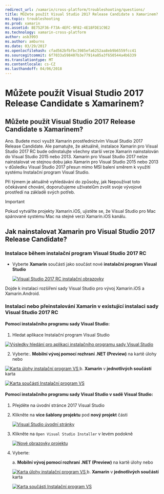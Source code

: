 ```yaml
---
redirect_url: /xamarin/cross-platform/troubleshooting/questions/
title: Můžete použít Visual Studio 2017 Release Candidate s Xamarinem?
ms.topic: troubleshooting
ms.prod: xamarin
ms.assetid: 8E752F36-F73A-4EFC-9F82-4E18FDE1C9E2
ms.technology: xamarin-cross-platform
author: asb3993
ms.author: amburns
ms.date: 03/29/2017
ms.openlocfilehash: cfad562bfbfbc3985efa6252aa8eb9b6559fcc41
ms.sourcegitcommit: 6f7033a598407b3e77914a85a3f650544a4b6339
ms.translationtype: MT
ms.contentlocale: cs-CZ
ms.lasthandoff: 04/06/2018
---
```

# <a name="can-i-use-visual-studio-2017-release-candidate-with-xamarin"></a>Můžete použít Visual Studio 2017 Release Candidate s Xamarinem?

## <a name="can-i-use-visual-studio-2017-release-candidate-with-xamarin"></a>Můžete použít Visual Studio 2017 Release Candidate s Xamarinem?

Ano. Budete moci využít Xamarin prostřednictvím Visual Studio 2017 Release Candidate. Ale pamatujte, že aktuálně, instalace Xamarin pro Visual Studio 2017 RC bude odinstalujte všechny starší verze Xamarin nainstalován do Visual Studio 2015 nebo 2013. Xamarin pro Visual Studio 2017 nelze nainstalovat ve stejnou dobu jako Xamarin pro Visual Studio 2015 nebo 2013 v důsledku Visual Studio 2017 přesun mimo MSI balení směrem k využití systému Instalační program Visual Studio.

Při týmem je aktuálně vyhledávání do způsoby, jak Nepoužívat toto očekávané chování, doporučujeme uživatelům zvolit svoje vývojové prostředí na základě svých potřeb. 

> [!IMPORTANT]
> Pokud vytváříte projekty Xamarin.iOS, ujistěte se, že Visual Studio pro Mac spárované systému Mac na stejné verzi Xamarin.iOS kanálu.

## <a name="how-do-i-install-xamarin-to-visual-studio-2017-release-candidate"></a>Jak nainstalovat Xamarin pro Visual Studio 2017 Release Candidate?

### <a name="installing-during-the-visual-studio-2017-rc-installer"></a>Instalace během instalační program Visual Studio 2017 RC

* Vyberte **Xamarin** součásti jako součást nové **instalační program Visual Studio**

  [![](visualstudio-2017-rc-images/install1-sml.png "Visual Studio 2017 RC instalační obrazovky")](visualstudio-2017-rc-images/install1-orig.png#lightbox)

Dojde k instalaci rozšíření sady Visual Studio pro vývoj Xamarin.iOS a Xamarin.Android.

### <a name="installing-or-reinstalling-xamarin-in-an-existing-installation-of-visual-studio-2017-rc"></a>Instalaci nebo přeinstalování Xamarin v existující instalaci sady Visual Studio 2017 RC

#### <a name="using-the-visual-studio-installer"></a>Pomocí instalačního programu sady Visual Studio:

1. Hledat aplikace Instalační program Visual Studio

  [![](visualstudio-2017-rc-images/reinstall1-sml.png "Výsledky hledání pro aplikaci instalačního programu sady Visual Studio")](visualstudio-2017-rc-images/reinstall1-orig.png#lightbox)

2. Vyberte:. **Mobilní vývoj pomocí rozhraní .NET (Preview)** na kartě úlohy nebo

  [![](visualstudio-2017-rc-images/reinstall2-sml.png "Karta úlohy instalační program VS") ](visualstudio-2017-rc-images/reinstall2-orig.png#lightbox) b. **Xamarin** v **jednotlivých součástí** karta

  [![](visualstudio-2017-rc-images/reinstall3-sml.png "Karta součásti Instalační program VS")](visualstudio-2017-rc-images/reinstall3-orig.png#lightbox)

#### <a name="using-the-visual-studio-installer-within-visual-studio"></a>Pomocí instalačního programu sady Visual Studio v sadě Visual Studio:
1. Přejděte na úvodní stránce 2017 Visual Studio
2. Klikněte na **více šablony projektu** pod **nový projekt** části

    [![](visualstudio-2017-rc-images/reinstall4-sml.png "Visual Studio úvodní stránky")](visualstudio-2017-rc-images/reinstall4-orig.png#lightbox)
3. Klikněte na `Open Visual Studio Installer` v levém podokně

    [![](visualstudio-2017-rc-images/reinstall5-sml.png "Nové obrazovky projektu")](visualstudio-2017-rc-images/reinstall5-orig.png#lightbox)
4. Vyberte:
    
    a. **Mobilní vývoj pomocí rozhraní .NET (Preview)** na kartě úlohy nebo

    [![](visualstudio-2017-rc-images/reinstall2-sml.png "Karta úlohy instalační program VS") ](visualstudio-2017-rc-images/reinstall2-orig.png#lightbox) b. **Xamarin** v **jednotlivých součástí** karta

    [![](visualstudio-2017-rc-images/reinstall3-sml.png "Karta součásti Instalační program VS")](visualstudio-2017-rc-images/reinstall3-orig.png#lightbox)
